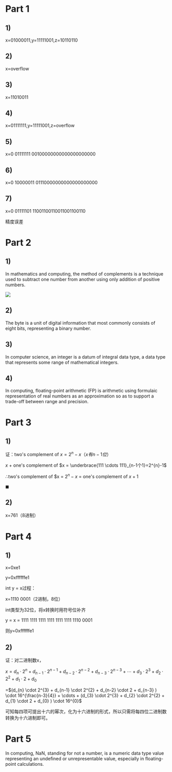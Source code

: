 # Part 1
## 1)
x=01000011,y=11111001,z=10110110
## 2)
x=overflow
## 3)
x=11010011
## 4)
x=01111111,y=11111001,z=overflow
## 5)
x=0 01111111 00100000000000000000000
## 6)
x=0 10000011 01110000000000000000000
## 7)
x=0 01111101 11001100110011001100110

精度误差
# Part 2
## 1)
In mathematics and computing, the method of complements is a technique used to subtract one number from another using only addition of positive numbers.

![](https://upload.wikimedia.org/wikipedia/commons/2/26/Complement_numbering_gnangarra.JPG)
## 2)
The byte is a unit of digital information that most commonly consists of eight bits, representing a binary number.
## 3)
In computer science, an integer is a datum of integral data type, a data type that represents some range of mathematical integers.
## 4)
In computing, floating-point arithmetic (FP) is arithmetic using formulaic representation of real numbers as an approximation so as to support a trade-off between range and precision.
# Part 3
## 1)
证：two's complement of $x = 2^{n}-x（x有n-1位）$

$x$ + one's complement of $x = \underbrace{111 \cdots 111}_{n-1个1}=2^{n}-1$

$\therefore$two's complement of $x = $2^{n}-x$ = one's complement of $x +1$

$\blacksquare$
## 2)
x=761（8进制）
# Part 4
## 1)
x=0xe1

y=0xffffffe1

int y = x过程：

x=1110 0001（2进制，8位）

int类型为32位，将x转换时用符号位补齐

y = x = 1111 1111 1111 1111 1111 1111 1110 0001

则y=0xffffffe1
## 2)
证：对二进制数x，

$x=d_{n} \cdot 2^{n} + d_{n-1} \cdot 2^{n-1} + d_{n-2} \cdot 2^{n-2} + d_{n-3} \cdot 2^{n-3} + \cdots + d_{3} \cdot 2^{3} + d_{2} \cdot 2^{2} + d_{1} \cdot 2 + d_{0}$ 

=$(d_{n} \cdot 2^{3} + d_{n-1} \cdot 2^{2} + d_{n-2} \cdot 2 + d_{n-3} ) \cdot 16^{\frac{n-3}{4}} + \cdots + (d_{3} \cdot 2^{3} + d_{2} \cdot 2^{2} + d_{1} \cdot 2 + d_{0} ) \cdot 16^{0}$

可知每四项可提出十六的幂次，化为十六进制的形式，所以只需将每四位二进制数转换为十六进制即可。
# Part 5
In computing, NaN, standing for not a number, is a numeric data type value representing an undefined or unrepresentable value, especially in floating-point calculations. 